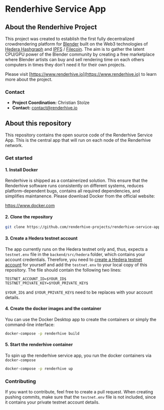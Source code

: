 # Renderhive Service App

## About the Renderhive Project

This project was created to establish the first fully decentralized crowdrendering platform for [Blender](https://www.blender.org) built on the Web3 technologies of [Hedera Hashgraph](https://www.hedera.com/) and [IPFS](https://ipfs.tech) / [Filecoin](https://filecoin.io). The aim is to gather the latent CPU/GPU power of the Blender community by creating a free marketplace where Blender artists can buy and sell rendering time on each others computers in times they don't need it for their own projects.

Please visit [https://www.renderhive.io](https://www.renderhive.io) to learn more about the project.

### Contact

* **Project Coordination:** Christian Stolze
* **Contact:** contact@renderhive.io

## About this repository

This repository contains the open source code of the Renderhive Service App. This is the central app that will run on each node of the Renderhive network.

### Get started

#### 1. Install Docker

Renderhive is shipped as a containerized solution. This ensure that the Renderhive software runs consistently on different systems, reduces platform-dependent bugs, contains all required dependencies, and simplifies maintanence. Please download Docker from the official website:

https://www.docker.com

#### 2. Clone the repository

```bash
git clone https://github.com/renderhive-projects/renderhive-service-app.git
```

#### 3. Create a Hedera testnet account

The app currently runs on the Hedera testnet only and, thus, expects a `testnet.env` file in the `backend/src/hedera` folder, which contains your account credentials. Therefore, you need to [create a Hedera testnet account](https://docs.hedera.com/guides/testnet/testnet-access) for yourself and add the `testnet.env` to your local copy of this repository. The file should contain the following two lines:

```
TESTNET_ACCOUNT_ID=$YOUR_ID$
TESTNET_PRIVATE_KEY=$YOUR_PRIVATE_KEY$
```

`$YOUR_ID$` and `$YOUR_PRIVATE_KEY$` need to be replaces with your account details.

#### 4. Create the docker images and the container

You can use the Docker Desktop app to create the containers or simply the command-line interface:

```bash
docker-compose -p renderhive build
```

#### 5. Start the renderhive container

To spin up the renderhive service app, you run the docker containers via `docker-compose`

```bash
docker-compose -p renderhive up
```

### Contributing

If you want to contribute, feel free to create a pull request. When creating pushing commits, make sure that the `testnet.env` file is not included, since it contains your private testnet account details.
